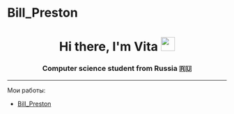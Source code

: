 # Bill_Preston

<h1 align='center'>Hi there, I'm Vita <img src="https://github.com/blackcater/blackcater/raw/main/images/Hi.gif" height="32"/></h1>
<h3 align='center' class='a'>Computer science student from Russia 🇷🇺</h3>
<hr>
 <p>Мои работы:</p>
  <ul>
    <li><a href='https://vinordvick.github.io/Bill_Preston/'</a>Bill_Preston</li>
   </ul>
